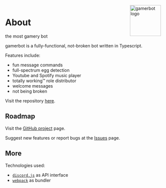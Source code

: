 <img align="right" src="https://github.com/gamer-gang/gamerbot/raw/master/assets/hexagon.png" class="rounded shadow-lg" alt="gamerbot logo" width="100" />

# About

the most gamery bot

gamerbot is a fully-functional, not-broken bot written in Typescript.

Features include:

- fun message commands
- full-spectrum egg detection
- Youtube and Spotify music player
- totally working™ role distributor
- welcome messages
- not being broken

Visit the repository [here](https://github.com/gamer-gang/gamerbot).

## Roadmap

Visit the [GitHub project](https://github.com/gamer-gang/gamerbot/projects/1) page.

Suggest new features or report bugs at the [Issues](https://github.com/gamer-gang/gamerbot/issues) page.

## More

Technologies used:

- [`discord.js`](https://discord.js.org) as API interface
- [`webpack`](https://webpack.js.org) as bundler

